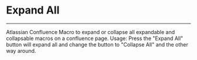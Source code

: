 # Expand All
---
Atlassian Confluence Macro to expand or collapse all expandable and collapsable macros on a confluence page.
Usage: 
    Press the "Expand All" button will expand all and change the button to "Collapse All" and the other way around.
